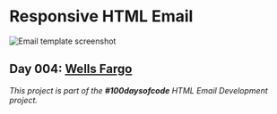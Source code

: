 # Responsive HTML Email

![Email template screenshot](screenshots/wf_desktop_ss.png)


<h2>Day 004: 
<a href="https://venuslangmuir.github.io/wells-fargo/">Wells Fargo</a></h2>

_This project is part of the __#100daysofcode__ HTML Email Development project._